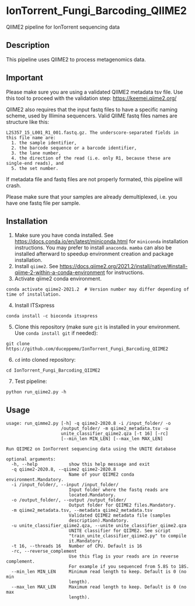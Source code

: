 # IonTorrent_Fungi_Barcoding_QIIME2
QIIME2 pipeline for IonTorrent sequencing data

## Description
This pipeline uses QIIME2 to process metagenomics data.

## Important
Please make sure you are using a validated QIIME2 metadata tsv file. Use this tool to proceed with the validation step:
https://keemei.qiime2.org/

QIIME2 also requires that the input fastq files to have a specific naming scheme, used by Illimina sequencers. Valid QIIME fastq files names are structure like this:
```
L2S357_15_L001_R1_001.fastq.gz. The underscore-separated fields in this file name are:
  1. the sample identifier,
  2. the barcode sequence or a barcode identifier,
  3. the lane number,
  4. the direction of the read (i.e. only R1, because these are single-end reads), and
  5. the set number.
```
If metadata file and fastq files are not properly formated, this pipeline will crash.

Please make sure that your samples are already demultiplexed, i.e. you have one fastq file per sample.

## Installation

1. Make sure you have conda installed. See https://docs.conda.io/en/latest/miniconda.html for `miniconda` installation instructions. You may prefer to install `anaconda`. `mamba` can also be installed afterward to speedup environment creation and package installation.
2. Install `qiime2`. See https://docs.qiime2.org/2021.2/install/native/#install-qiime-2-within-a-conda-environment for instructions.
3. Activate qiime2 conda environment.
```
conda activate qiime2-2021.2  # Version number may differ depending of time of installation.
```
4. Install ITSxpress
```
conda install -c bioconda itsxpress
```
5. Clone this repository (make sure `git` is installed in your environment. Use `conda install git` if needed):
```
git clone https://github.com/duceppemo/IonTorrent_Fungi_Barcoding_QIIME2
```
6. `cd` into cloned repository:
```
cd IonTorrent_Fungi_Barcoding_QIIME2
```
7. Test pipeline:
```
python run_qiime2.py -h
```
## Usage
```
usage: run_qimme2.py [-h] -q qiime2-2020.8 -i /input_folder/ -o
                     /output_folder/ -m qiime2_metadata.tsv -u
                     unite_classifier_qiime2.qza [-t 16] [-rc]
                     [--min_len MIN_LEN] [--max_len MAX_LEN]

Run QIIME2 on IonTorrent sequencing data using the UNITE database

optional arguments:
  -h, --help            show this help message and exit
  -q qiime2-2020.8, --qiime2 qiime2-2020.8
                        Name of your QIIME2 conda environment.Mandatory.
  -i /input_folder/, --input /input_folder/
                        Input folder where the fastq reads are
                        located.Mandatory.
  -o /output_folder/, --output /output_folder/
                        Output folder for QIIME2 files.Mandatory.
  -m qiime2_metadata.tsv, --metadata qiime2_metadata.tsv
                        Validated QIIME2 metadata file (samples
                        description).Mandatory.
  -u unite_classifier_qiime2.qza, --unite unite_classifier_qiime2.qza
                        UNITE classifier for QIIME2. See script
                        "train_unite_classifier_qiime2.py" to compile
                        it.Mandatory.
  -t 16, --threads 16   Number of CPU. Default is 16
  -rc, --reverse_complement
                        Use this flag is your reads are in reverse complement.
                        For example if you sequenced from 5.8S to 18S.
  --min_len MIN_LEN     Minimum read length to keep. Default is 0 (no min
                        length).
  --max_len MAX_LEN     Maximum read length to keep. Default is 0 (no max
                        length).

```
